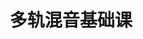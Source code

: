 ---
layout: encrypted
title: 多轨混音基础课
tags: notes alexmixing music
src: https://www.alexmixing.com/

encrypted: 2953f30aee3c95385f38199611e23b27f66102d27d40f2af4dea870dcb0d757eU2FsdGVkX1+RzDQOaCrckUBoa6Y+3B11Y58FIqHePlxcxkbSjg9TUxAFNEZDDQJRSwEBlCUm0ZfQWgQv/rd2Hl/5n/eisbbA87G+n90m4xw=
---